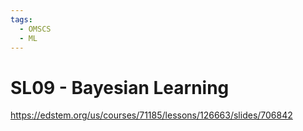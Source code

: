```yaml
---
tags:
  - OMSCS
  - ML
---
```

# SL09 - Bayesian Learning

https://edstem.org/us/courses/71185/lessons/126663/slides/706842
